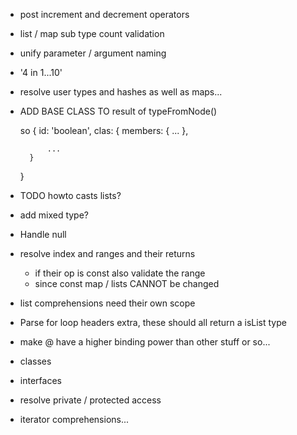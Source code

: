 - post increment and decrement operators
- list / map sub type count validation
- unify parameter / argument naming
- '4 in 1...10'
- resolve user types and hashes as well as maps...
- ADD BASE CLASS TO result of typeFromNode()

    so {
        id: 'boolean',
        clas: {
            members: {
                ...
            },

            ...
        }
    }

- TODO howto casts lists?


- add mixed type? 
- Handle null
- resolve index and ranges and their returns

    - if their op is const also validate the range
    - since const map / lists CANNOT be changed

- list comprehensions need their own scope
- Parse for loop headers extra, these should all return a isList type
- make @ have a higher binding power than other stuff or so...

- classes
- interfaces
- resolve private / protected access

- iterator comprehensions...
